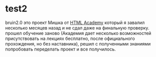# test2
bruin2.0
это проект Мишка от <a href="https://htmlacademy.ru/intensive/adaptive">HTML Academy</a> который я завалил несколько месяцев назад и не сдал даже на финальную проверку.
прошел обучение заново (Академия дает несколько возможностей присутствовать на лекциях бесплатно, после официального прохождения,
но без наставника), решил с полученными знаниями попробовать переделать проект и все получилось.

